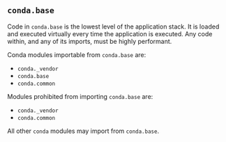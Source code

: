 ## `conda.base`

Code in `conda.base` is the lowest level of the application stack. It is loaded and executed
virtually every time the application is executed. Any code within, and any of its imports, must
be highly performant.

Conda modules importable from `conda.base` are:

- `conda._vendor`
- `conda.base`
- `conda.common`

Modules prohibited from importing `conda.base` are:

- `conda._vendor`
- `conda.common`

All other `conda` modules may import from `conda.base`.
